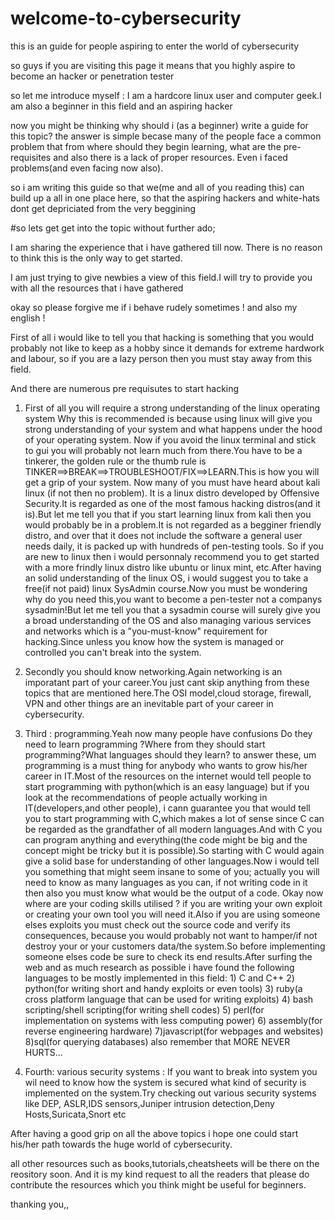 # welcome-to-cybersecurity
this is an guide for people aspiring to enter the world of cybersecurity

so guys if you are visiting this page it means that you highly aspire to become an hacker or penetration tester 

so let me introduce myself :  I am a hardcore linux user and computer geek.I am also a beginner in this field and an aspiring hacker

now you might be thinking why should i (as a beginner) write a guide for this topic?
the answer is simple becase many of the people face a common problem that from where should they begin learning, what are the pre-requisites and also there is a lack of proper resources. Even i faced problems(and even facing now also).

so i am writing this guide so that we(me and all of you reading this) can build up a all in one place here, so that the aspiring hackers and white-hats dont get depriciated from the very beggining 


#so lets get get into the topic without further ado;

I am sharing the experience that i have gathered till now.
There is no reason to think this is the only way to get started.

I am just trying to give newbies a view of this field.I will try to provide you with all the resources that i have gathered 

okay so please forgive me if i behave rudely sometimes ! and also my english !

First of all i would like to tell you that hacking is something that you would probably not like to keep as a hobby since it demands for extreme hardwork and labour, so if you are a lazy person then you must stay away from this field.
 
 And there are numerous pre requisutes to start hacking 
 
1) First of all you will require a strong understanding of the linux operating system
          Why this is recommended is because using linux will give you strong understanding of your system and what     happens under the hood of your operating system. Now if you avoid the linux terminal and stick to gui you will probably not learn much from there.You have to be a tinkerer, the golden rule or the thumb rule is TINKER==>BREAK==>TROUBLESHOOT/FIX==>LEARN.This is how you will get a grip of your system.
          Now many of you must have heard about kali linux (if not then no problem). It is a linux distro developed by Offensive Security.It is regarded as one of the most famous hacking distros(and it is).But let me tell you that if you start learning linux from kali then you would probably be in a problem.It is not regarded as a begginer friendly distro, and over that it does not include the software a general user needs daily, it is packed up with hundreds of pen-testing tools.
          So if you are new to linux then i would personnaly recommend you to get started with a more frindly linux distro like ubuntu or linux mint, etc.After having an solid understanding of the linux OS, i would suggest you to take a free(if not paid) linux SysAdmin course.Now you must be wondering why do you need this,you want to become a pen-tester not a companys sysadmin!But let me tell you that a sysadmin course will surely give you a broad understanding of the OS and also managing various services and networks which is a "you-must-know" requirement for hacking.Since unless you know how the system is managed or controlled you can't break into the system.
          
               
2) Secondly you should know networking.Again networking is an imporatant part of your career.You just cant skip anything from these topics that are mentioned here.The OSI model,cloud storage, firewall, VPN and other things are an inevitable part of your career in cybersecurity.

3) Third : programming.Yeah now many people have confusions Do they need to learn programming ?Where from they should start programming?What languages should they learn?
   to answer these, um programming is a must thing for anybody who wants to grow his/her career in IT.Most of the resources on the internet would tell people to start programming with python(which is an easy language) but if you look at the recommendations of people actually working in IT(developers,and other people), i cann guarantee you that would tell you to start programming with C,which makes a lot of sense since C can be regarded as the grandfather of all modern languages.And with C you can program anything and everything(the code might be big and the concept might be tricky but it is possible).So starting with C would again give a solid base for understanding of other languages.Now i would tell you something that might seem insane to some of you; actually you will need to know as many languages as you can, if not writing code in it then also you must know what would be the output of a code.
   Okay now where are your coding skills utilised ? if you are writing your own exploit or creating your own tool you will need it.Also if you are using someone elses exploits you must check out the source code and verify its consequences, because you would probably not want to hamper/if not destroy your or your customers data/the system.So before implementing someone elses code be sure to check its end results.After surfing the web and as much research as possible i have found the following languages to be mostly implemented in this field: 
          1) C and C++
          2) python(for writing short and handy exploits or even tools)
          3) ruby(a cross platform language that can be used for writing exploits)
          4) bash scripting/shell scripting(for writing shell codes)
          5) perl(for implementation on systems with less computing power)
          6) assembly(for reverse engineering hardware)
          7)javascript(for webpages and websites)
          8)sql(for querying databases)
    also remember that MORE NEVER HURTS...
    
4) Fourth: various security systems : If you want to break into  system you wil need to know how the system is secured what kind of security is implemented on the system.Try checking out various security systems like DEP, ASLR,IDS sensors,Juniper intrusion detection,Deny Hosts,Suricata,Snort etc

    



After having a good grip on all the above topics i hope one could start his/her path towards the huge world of cybersecurity.


all other resources such as books,tutorials,cheatsheets will be there on the reository soon.
And it is my kind request to all the readers that please do contribute the resources which you think might be useful for beginners.                                      


thanking you,,
